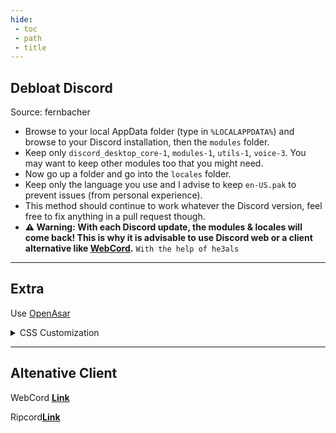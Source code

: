 ```yaml
---
hide:
 - toc
 - path
 - title
---
```


## Debloat Discord 
Source: fernbacher

- Browse to your local AppData folder (type in `%LOCALAPPDATA%`) and browse to your Discord installation, then the `modules` folder.
- Keep only `discord_desktop_core-1`, `modules-1`, `utils-1`, `voice-3`. You may want to keep other modules too that you might need.
- Now go up a folder and go into the `locales` folder.
- Keep only the language you use and I advise to keep `en-US.pak` to prevent issues (from personal experience).
- This method should continue to work whatever the Discord version, feel free to fix anything in a pull request though.
- **⚠ Warning: With each Discord update, the modules & locales will come back! This is why it is advisable to use Discord web or a client alternative like [WebCord](https://github.com/SpacingBat3/WebCord).**
`With the help of he3als`

---

## Extra 

Use [OpenAsar](https://openasar.dev/)

<details>
  <summary>CSS Customization</summary>
  
```
/* Hide Gift Button in chat box */
button[aria-label="Send a gift"] {
    display: none;
}
/* Hide Nitro Tab in Friends Menu */
.channel-1Shao0.container-32HW5s[aria-posinset="2"] {
    display: none;
}
/* hide nitro boost banner */
div.container-2giAcK[tabindex="0"] {
    display: none;
}
/* hide nitro boost banner */
div.container-2giAcK[tabindex="0"], div.container-2giAcK[tabindex="0"] + div {
    display: none;
}

/* Compact channels catégories */

:root {
    --category-spacing: 0px;
    --channel-spacing: 4px;
}

.containerDefault-3TQ5YN, .containerDragAfter-1J_-1V, .containerDragBefore-ei4h1m, .containerUserOver-3woq86 {
    padding-top: var(--category-spacing);
}

.mainContent-20q_Hp {
    padding: var(--channel-spacing);
}

/* Slidy Members */
[class*="membersWrap-"] [class*="membersGroup-"] {
    margin-right: auto;
    width: 57px;
    text-overflow: clip;
    direction: rtl;
    word-spacing: 1000px;
}
[class*="membersWrap-"]:hover [class*="membersGroup-"],
[class*="membersWrap-"]:focus-within [class*="membersGroup-"] {
    width: 100%;
    margin: 0;
    direction: ltr;
    word-spacing: unset;
    text-overflow: ellipsis;
}
.membersWrap-3NUR2t{
  min-width: 0 !important; 
}
.members-3WRCEx {
  transition: 250ms ease all;
  width: 64px !important; 
}
.members-3WRCEx:hover {
  width: 64px !important;
}
.membersWrap-3NUR2t:hover .members-3WRCEx{
  width: 245px !important;
}
/* Minified Search Bar */ 

:root {
    --transitionspeed: 0.25s;
}

.search-2Mwzzq:not(.open-1F8u2c) .searchBar-jGtisZ {width: 27px; transition: var(--transitionspeed); background-color: transparent;}
.search-2Mwzzq:not(.open-1F8u2c):hover .searchBar-jGtisZ {width: 170px; background-color: var(--background-tertiary);}
.search-2Mwzzq:not(.open-1F8u2c) .iconContainer-1RqWJj {transform: scale(1.3); transition: var(--transitionspeed);}
.search-2Mwzzq:not(.open-1F8u2c):hover .iconContainer-1RqWJj {transform: scale(1);}
.search-2Mwzzq:not(.open-1F8u2c) .icon-18rqoe {color: var(--text-normal);}
.search-2Mwzzq:not(.open-1F8u2c):hover .icon-18rqoe {color: var(--text-muted);}
/* Channel Names Capitalized */

.channelName-3KPsGw {
text-transform: capitalize;
}
```
</details>

---
## Altenative Client

WebCord [**Link**](https://github.com/SpacingBat3/WebCord)

Ripcord[**Link**](https://cancel.fm/ripcord/)

